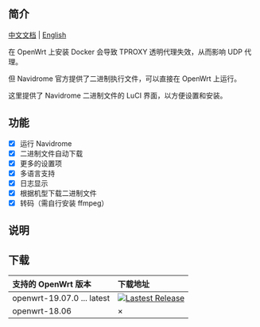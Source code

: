 ## 简介

[中文文档](README.md) | [English](README_en.md)

在 OpenWrt 上安装 Docker 会导致 TPROXY 透明代理失效，从而影响 UDP 代理。

但 Navidrome 官方提供了二进制执行文件，可以直接在 OpenWrt 上运行。

这里提供了 Navidrome 二进制文件的 LuCI 界面，以方便设置和安装。

## 功能

- [x] 运行 Navidrome
- [x] 二进制文件自动下载
- [x] 更多的设置项
- [x] 多语言支持
- [x] 日志显示
- [x] 根据机型下载二进制文件
- [x] 转码（需自行安装 ffmpeg）

## 说明



## 下载

| 支持的 OpenWrt 版本 | 下载地址 |
| :-------- | :----- |
| openwrt-19.07.0 ... latest | [![Lastest Release](https://img.shields.io/github/release/tty228/luci-app-navidrome.svg?style=flat)](https://github.com/tty228/luci-app-navidrome/releases)
| openwrt-18.06 | ×


